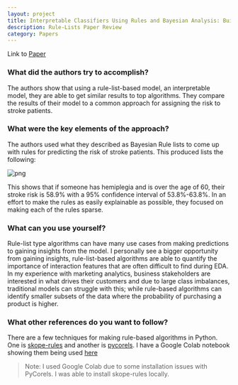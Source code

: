 ```yaml
---
layout: project
title: Interpretable Classifiers Using Rules and Bayesian Analysis: Building a Better Stroke Prediction Model
description: Rule-Lists Paper Review
category: Papers
---
```


Link to [Paper](https://arxiv.org/pdf/1511.01644.pdf)

### What did the authors try to accomplish?
The authors show that using a rule-list-based model, an interpretable model, they are able to get similar results to top algorithms.  They compare the results of their model to a common approach for assigning the risk to stroke patients.  

### What were the key elements of the approach?
The authors used what they described as Bayesian Rule lists to come up with rules for predicting the risk of stroke patients.  This produced lists the following: 

![png](https://raw.githubusercontent.com/sik-flow/sik-flow.github.io/master/_projects/images/rule_list.png)


This shows that if someone has hemiplegia and is over the age of 60, their stroke risk is 58.9% with a 95% confidence interval of 53.8%-63.8%.  In an effort to make the rules as easily explainable as possible, they focused on making each of the rules sparse.  

### What can you use yourself?
Rule-list type algorithms can have many use cases from making predictions to gaining insights from the model.  I personally see a bigger opportunity from gaining insights, rule-list-based algorithms are able to quantify the importance of interaction features that are often difficult to find during EDA.  In my experience with marketing analytics, business stakeholders are interested in what drives their customers and due to large class imbalances, traditional models can struggle with this; while rule-based algorithms can identify smaller subsets of the data where the probability of purchasing a product is higher.   

### What other references do you want to follow?
There are a few techniques for making rule-based algorithms in Python.  One is [skope-rules](https://github.com/scikit-learn-contrib/skope-rules) and another is [pycorels](https://github.com/corels/pycorels). I have a Google Colab notebook showing them being used [here](https://colab.research.google.com/drive/1Xkw0RousMPeA58kgucS1u4O4scR1V2eo?usp=sharing)
> Note: I used Google Colab due to some installation issues with PyCorels.  I was able to install skope-rules locally.  



```python

```
